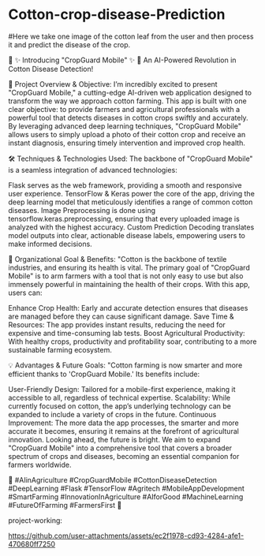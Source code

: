 # Cotton-crop-disease-Prediction
#Here we take one image of the cotton leaf from the user and then process it and predict the disease of the crop.

🌿 ✨ Introducing "CropGuard Mobile" ✨ 🌿
An AI-Powered Revolution in Cotton Disease Detection!

🌟 Project Overview & Objective:
I’m incredibly excited to present "CropGuard Mobile," a cutting-edge AI-driven web application designed to transform the way we approach cotton farming. This app is built with one clear objective: to provide farmers and agricultural professionals with a powerful tool that detects diseases in cotton crops swiftly and accurately. By leveraging advanced deep learning techniques, "CropGuard Mobile" allows users to simply upload a photo of their cotton crop and receive an instant diagnosis, ensuring timely intervention and improved crop health.

🛠️ Techniques & Technologies Used:
The backbone of "CropGuard Mobile" is a seamless integration of advanced technologies:

Flask serves as the web framework, providing a smooth and responsive user experience.
TensorFlow & Keras power the core of the app, driving the deep learning model that meticulously identifies a range of common cotton diseases.
Image Preprocessing is done using tensorflow.keras.preprocessing, ensuring that every uploaded image is analyzed with the highest accuracy.
Custom Prediction Decoding translates model outputs into clear, actionable disease labels, empowering users to make informed decisions.

🎯 Organizational Goal & Benefits:
"Cotton is the backbone of textile industries, and ensuring its health is vital. The primary goal of "CropGuard Mobile" is to arm farmers with a tool that is not only easy to use but also immensely powerful in maintaining the health of their crops. With this app, users can:

Enhance Crop Health: Early and accurate detection ensures that diseases are managed before they can cause significant damage.
Save Time & Resources: The app provides instant results, reducing the need for expensive and time-consuming lab tests.
Boost Agricultural Productivity: With healthy crops, productivity and profitability soar, contributing to a more sustainable farming ecosystem.

💡 Advantages & Future Goals:
"Cotton farming is now smarter and more efficient thanks to 'CropGuard Mobile.' Its benefits include:

User-Friendly Design: Tailored for a mobile-first experience, making it accessible to all, regardless of technical expertise.
Scalability: While currently focused on cotton, the app’s underlying technology can be expanded to include a variety of crops in the future.
Continuous Improvement: The more data the app processes, the smarter and more accurate it becomes, ensuring it remains at the forefront of agricultural innovation.
Looking ahead, the future is bright. We aim to expand "CropGuard Mobile" into a comprehensive tool that covers a broader spectrum of crops and diseases, becoming an essential companion for farmers worldwide.

🌾 #AIinAgriculture #CropGuardMobile #CottonDiseaseDetection #DeepLearning #Flask #TensorFlow #Agritech #MobileAppDevelopment #SmartFarming #InnovationInAgriculture #AIforGood #MachineLearning #FutureOfFarming #FarmersFirst 🌾


project-working:

https://github.com/user-attachments/assets/ec2f1978-cd93-4284-afe1-470680ff7250
